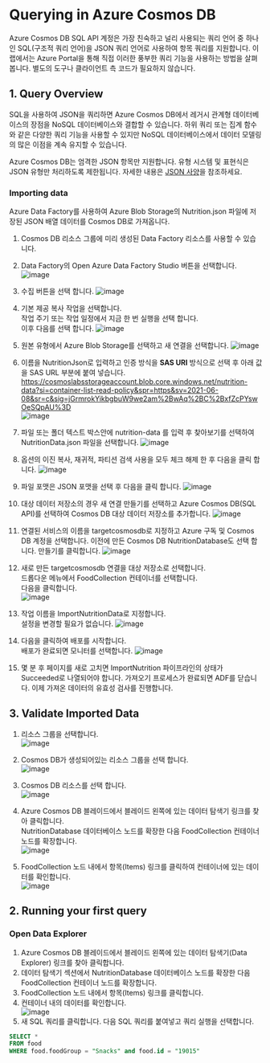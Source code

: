 # Querying in Azure Cosmos DB
Azure Cosmos DB SQL API 계정은 가장 친숙하고 널리 사용되는 쿼리 언어 중 하나인 SQL(구조적 쿼리 언어)을 JSON 쿼리 언어로 사용하여 항목 쿼리를 지원합니다. 이 랩에서는 Azure Portal을 통해 직접 이러한 풍부한 쿼리 기능을 사용하는 방법을 살펴봅니다. 별도의 도구나 클라이언트 측 코드가 필요하지 않습니다.

## 1. Query Overview
SQL을 사용하여 JSON을 쿼리하면 Azure Cosmos DB에서 레거시 관계형 데이터베이스의 장점을 NoSQL 데이터베이스와 결합할 수 있습니다. 하위 쿼리 또는 집계 함수와 같은 다양한 쿼리 기능을 사용할 수 있지만 NoSQL 데이터베이스에서 데이터 모델링의 많은 이점을 계속 유지할 수 있습니다.

Azure Cosmos DB는 엄격한 JSON 항목만 지원합니다. 유형 시스템 및 표현식은 JSON 유형만 처리하도록 제한됩니다. 자세한 내용은 [JSON 사양](https://www.json.org/)을 참조하세요.

### Importing data
Azure Data Factory를 사용하여 Azure Blob Storage의 Nutrition.json 파일에 저장된 JSON 배열 데이터를 Cosmos DB로 가져옵니다.

1. Cosmos DB 리소스 그룹에 미리 생성된 Data Factory 리소스를 사용할 수 있습니다. 

2. Data Factory의 Open Azure Data Factory Studio 버튼을 선택합니다. 
![image](https://user-images.githubusercontent.com/44718680/182300300-aeaee986-7224-4610-9a84-ad5000645819.png)

3. 수집 버튼을 선택 합니다. 
![image](https://user-images.githubusercontent.com/44718680/182300407-ad97631b-1869-4dab-a3e5-e70713c01e19.png)

4. 기본 제공 복사 작업을 선택합니다.   
   작업 주기 또는 작업 일정에서 지금 한 번 실행을 선택 합니다.   
   이후 다음를 선택 합니다. 
![image](https://user-images.githubusercontent.com/44718680/182300514-c81cee4b-f9d3-4084-8756-94825d36ec9a.png)

5. 원본 유형에서 Azure Blob Storage를 선택하고 새 연결을 선택합니다. 
![image](https://user-images.githubusercontent.com/44718680/182300933-ff1cc8e4-7e03-4706-982d-c6b3160f9eb3.png)

6. 이름을 NutritionJson로 입력하고 인증 방식을 **SAS URI** 방식으로 선택 후 아래 값을 SAS URL 부분에 붙여 넣습니다.   
   https://cosmoslabsstorageaccount.blob.core.windows.net/nutrition-data?si=container-list-read-policy&spr=https&sv=2021-06-08&sr=c&sig=jGrmrokYikbgbuW9we2am%2BwAq%2BC%2BxfZcPYswOeSQpAU%3D   
![image](https://user-images.githubusercontent.com/44718680/182301456-72ede8f4-e9f4-4fc4-866a-5c6af08810a0.png)

7. 파일 또는 폴더 텍스트 박스안에 nutrition-data 를 입력 후 찾아보기를 선택하여 NutritionData.json 파일을 선택합니다.
![image](https://user-images.githubusercontent.com/44718680/182303256-a4638a3a-589e-4fba-a835-d1ca0537f95b.png)

8. 옵션의 이진 복사, 재귀적, 파티션 검색 사용을 모두 체크 해제 한 후 다음을 클릭 합니다.
![image](https://user-images.githubusercontent.com/44718680/182303404-7889e819-84c4-4bc0-aceb-565c76023d32.png)

9. 파일 포맷은 JSON 포맷을 선택 후 다음을 클릭 합니다.
![image](https://user-images.githubusercontent.com/44718680/182303637-5e61dbc0-39db-4795-b623-91e8bc2b0776.png)

10. 대상 데이터 저장소의 경우 새 연결 만들기를 선택하고 Azure Cosmos DB(SQL API)를 선택하여 Cosmos DB 대상 데이터 저장소를 추가합니다.
![image](https://user-images.githubusercontent.com/44718680/182303717-1b3e3256-80dd-498b-a5ed-a85f6e444eb3.png)

11. 연결된 서비스의 이름을 targetcosmosdb로 지정하고 Azure 구독 및 Cosmos DB 계정을 선택합니다. 
    이전에 만든 Cosmos DB NutritionDatabase도 선택 합니다.
    만들기를 클릭합니다.
![image](https://user-images.githubusercontent.com/44718680/191155007-48caef1a-0b66-47c4-b96a-d4899089c6fe.png)

12. 새로 만든 targetcosmosdb 연결을 대상 저장소로 선택합니다.   
    드롭다운 메뉴에서 FoodCollection 컨테이너를 선택합니다.   
    다음을 클릭합니다.   
![image](https://user-images.githubusercontent.com/44718680/182305156-7814df77-16ff-4c7e-b4c5-294513611e03.png)
 
13. 작업 이름을 ImportNutritionData로 지정합니다.   
    설정을 변경할 필요가 없습니다. 
![image](https://user-images.githubusercontent.com/44718680/182305388-5daa39ad-1f61-4b4e-8555-3c748f089d83.png)

14. 다음을 클릭하여 배포를 시작합니다.   
    배포가 완료되면 모니터를 선택합니다.
![image](https://user-images.githubusercontent.com/44718680/182305476-1fe22342-53a0-4594-aed4-35ca904d8638.png)
 
 15. 몇 분 후 페이지를 새로 고치면 ImportNutrition 파이프라인의 상태가 Succeeded로 나열되어야 합니다. 
     가져오기 프로세스가 완료되면 ADF를 닫습니다. 이제 가져온 데이터의 유효성 검사를 진행합니다.

## 3. Validate Imported Data

1. 리소스 그룹을 선택합니다.   
![image](https://user-images.githubusercontent.com/44718680/182298967-92f8ceb3-773e-48dc-afbb-3c7033bdc07a.png)   

2. Cosmos DB가 생성되어있는 리소스 그룹을 선택 합니다.   
![image](https://user-images.githubusercontent.com/44718680/182299036-1d829d6b-ec41-4f63-9a6b-696cbc22cda6.png)   

3. Cosmos DB 리소스를 선택 합니다.   
![image](https://user-images.githubusercontent.com/44718680/182299128-cc7d8aa1-fe5f-4351-b052-4e3431d5a2c9.png)   

4. Azure Cosmos DB 블레이드에서 블레이드 왼쪽에 있는 데이터 탐색기 링크를 찾아 클릭합니다.   
   NutritionDatabase 데이터베이스 노드를 확장한 다음 FoodCollection 컨테이너 노드를 확장합니다.   
![image](https://user-images.githubusercontent.com/44718680/191155412-c4394f7f-b28f-492a-b442-cfe16ecc5c36.png)   

5. FoodCollection 노드 내에서 항목(Items) 링크를 클릭하여 컨테이너에 있는 데이터를 확인합니다.   
![image](https://user-images.githubusercontent.com/44718680/191155516-c447922b-587d-4df8-8a7e-fc36fe81e401.png)



## 2. Running your first query    
### Open Data Explorer   
1. Azure Cosmos DB 블레이드에서 블레이드 왼쪽에 있는 데이터 탐색기(Data Explorer) 링크를 찾아 클릭합니다.   
2. 데이터 탐색기 섹션에서 NutritionDatabase 데이터베이스 노드를 확장한 다음 FoodCollection 컨테이너 노드를 확장합니다.   
3. FoodCollection 노드 내에서 항목(Items) 링크를 클릭합니다.   
4. 컨테이너 내의 데이터를 확인합니다.    
![image](https://user-images.githubusercontent.com/44718680/191157793-bc110179-eee6-4f00-b423-a811b9cf5122.png)   
5. 새 SQL 쿼리를 클릭합니다. 다음 SQL 쿼리를 붙여넣고 쿼리 실행을 선택합니다.   
```sql
SELECT *
FROM food
WHERE food.foodGroup = "Snacks" and food.id = "19015"
```



